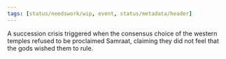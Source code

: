 ```yaml
---
tags: [status/needswork/wip, event, status/metadata/header]
---
```


A succession crisis triggered when the consensus choice of the western temples refused to be proclaimed Samraat, claiming they did not feel that the gods wished them to rule. 